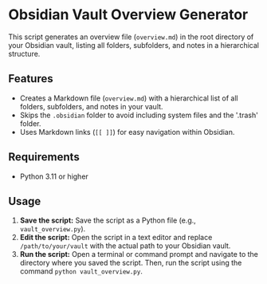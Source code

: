 # Obsidian Vault Overview Generator

This script generates an overview file (`overview.md`) in the root directory of your Obsidian vault, listing all folders, subfolders, and notes in a hierarchical structure.

## Features

- Creates a Markdown file (`overview.md`) with a hierarchical list of all folders, subfolders, and notes in your vault.
- Skips the `.obsidian` folder to avoid including system files and the '.trash' folder.
- Uses Markdown links (`[[ ]]`) for easy navigation within Obsidian.

## Requirements

- Python 3.11 or higher

## Usage

1.  **Save the script:** Save the script as a Python file (e.g., `vault_overview.py`).
2.  **Edit the script:** Open the script in a text editor and replace `/path/to/your/vault` with the actual path to your Obsidian vault.
3.  **Run the script:** Open a terminal or command prompt and navigate to the directory where you saved the script. Then, run the script using the command `python vault_overview.py`.
